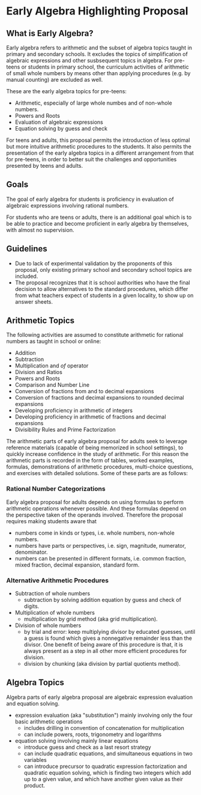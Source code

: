 # Early Algebra Highlighting Proposal

## What is Early Algebra?

Early algebra refers to arithmetic and the subset of algebra topics taught in primary and secondary schools. It excludes the topics of simplification of algebraic expressions and other susbsequent topics in algebra. For pre-teens or students in primary school, the curriculum activities of arithmetic of small whole numbers by means other than applying procedures (e.g. by manual counting) are excluded as well.

These are the early algebra topics for pre-teens:

- Arithmetic, especially of large whole numbes and of non-whole numbers.
- Powers and Roots
- Evaluation of algebraic expressions
- Equation solving by guess and check

For teens and adults, this proposal permits the introduction of less optimal but more intuitive arithmetic procedures to the students. It also permits the presentation of the early algebra topics in a different arrangement from that for pre-teens, in order to better suit the challenges and opportunities presented by teens and adults.

## Goals

The goal of early algebra for students is proficiency in evaluation of algebraic expressions involving rational numbers.

For students who are teens or adults, there is an additional goal which is to be able to practice and become proficient in early algebra by themselves, with almost no supervision.

## Guidelines

- Due to lack of experimental validation by the proponents of this proposal, only existing primary school and secondary school topics are included.
- The proposal recognizes that it is school authorities who have the final decision to allow alternatives to the standard procedures, which differ from what teachers expect of students in a given locality, to show up on answer sheets.

## Arithmetic Topics

The following activities are assumed to constitute arithmetic for rational numbers as taught in school or online:

- Addition
- Subtraction
- Multiplication and *of* operator
- Division and Ratios
- Powers and Roots
- Comparison and Number Line
- Conversion of fractions from and to decimal expansions
- Conversion of fractions and decimal expansions to rounded decimal expansions
- Developing proficiency in arithmetic of integers
- Developing proficiency in arithmetic of fractions and decimal expansions
- Divisibility Rules and Prime Factorization

The arithmetic parts of early algebra proposal for adults seek to leverage reference materials (capable of being memorized in school settings), to quickly increase confidence in the study of arithmetic. For this reason the arithmetic parts is recorded in the form of tables, worked examples, formulas, demonstrations of arithmetic procedures, multi-choice questions, and exercises with detailed solutions. Some of these parts are as follows:

### Rational Number Categorizations

Early algebra proposal for adults depends on using formulas to perform arithmetic operations whenever possible. And these formulas depend on the perspective taken of the operands involved. Therefore the proposal requires making students aware that

- numbers come in kinds or types, i.e. whole numbers, non-whole numbers.
- numbers have parts or perspectives, i.e. sign, magnitude, numerator, denominator.
- numbers can be presented in different formats, i.e. common fraction, mixed fraction, decimal expansion, standard form.

### Alternative Arithmetic Procedures

- Subtraction of whole numbers
  - subtraction by solving addition equation by guess and check of digits.
- Multiplication of whole numbers
  - multiplication by grid method (aka grid multiplication).
- Division of whole numbers
  - by trial and error: keep multiplying divisor by educated guesses, until a guess is found which gives a nonnegative remainder less than the divisor.
    One benefit of being aware of this procedure is that, it is always present as a step in all other more efficient procedures for division.
  - division by chunking (aka division by partial quotients method).

## Algebra Topics

Algebra parts of early algebra proposal are algebraic expression evaluation and equation solving.

- expression evaluation (aka "substitution") mainly involving only the four basic arithmetic operations
  - includes drilling in convention of concatenation for multiplication
  - can include powers, roots, trigonometry and logarithms
- equation solving involving mainly linear equations
  - introduce guess and check as a last resort strategy
  - can include quadratic equations, and simultaneous equations in two variables
  - can introduce precursor to quadratic expression factorization and quadratic equation solving, which is finding two integers which add up to a given value, and which have another given value as their product.
